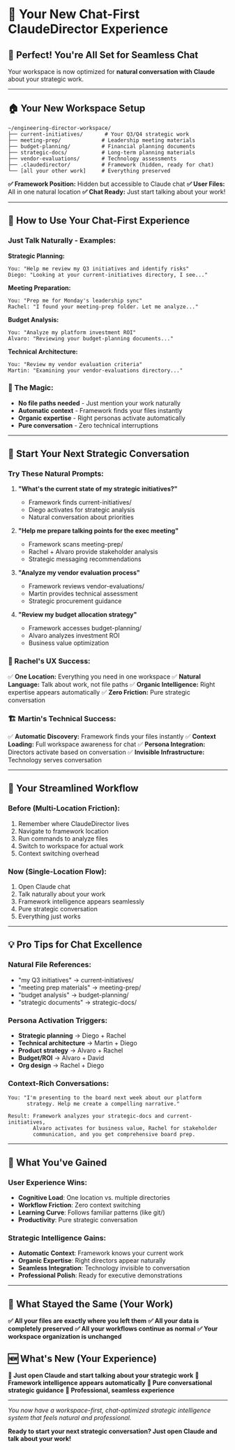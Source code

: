 # 💬 Your New Chat-First ClaudeDirector Experience

## 🎯 **Perfect! You're All Set for Seamless Chat**

Your workspace is now optimized for **natural conversation with Claude** about your strategic work.

---

## 🏠 **Your New Workspace Setup**

```
~/engineering-director-workspace/
├── current-initiatives/       # Your Q3/Q4 strategic work
├── meeting-prep/             # Leadership meeting materials
├── budget-planning/          # Financial planning documents
├── strategic-docs/           # Long-term planning materials
├── vendor-evaluations/       # Technology assessments
├── .claudedirector/          # Framework (hidden, ready for chat)
└── [all your other work]     # Everything preserved
```

**✅ Framework Position:** Hidden but accessible to Claude chat
**✅ User Files:** All in one natural location
**✅ Chat Ready:** Just start talking about your work!

---

## 💬 **How to Use Your Chat-First Experience**

### **Just Talk Naturally - Examples:**

**Strategic Planning:**
```
You: "Help me review my Q3 initiatives and identify risks"
Diego: "Looking at your current-initiatives directory, I see..."
```

**Meeting Preparation:**
```
You: "Prep me for Monday's leadership sync"
Rachel: "I found your meeting-prep folder. Let me analyze..."
```

**Budget Analysis:**
```
You: "Analyze my platform investment ROI"
Alvaro: "Reviewing your budget-planning documents..."
```

**Technical Architecture:**
```
You: "Review my vendor evaluation criteria"
Martin: "Examining your vendor-evaluations directory..."
```

### **🎯 The Magic:**
- **No file paths needed** - Just mention your work naturally
- **Automatic context** - Framework finds your files instantly
- **Organic expertise** - Right personas activate automatically
- **Pure conversation** - Zero technical interruptions

---

## 🚀 **Start Your Next Strategic Conversation**

### **Try These Natural Prompts:**

1. **"What's the current state of my strategic initiatives?"**
   - Framework finds current-initiatives/
   - Diego activates for strategic analysis
   - Natural conversation about priorities

2. **"Help me prepare talking points for the exec meeting"**
   - Framework scans meeting-prep/
   - Rachel + Alvaro provide stakeholder analysis
   - Strategic messaging recommendations

3. **"Analyze my vendor evaluation process"**
   - Framework reviews vendor-evaluations/
   - Martin provides technical assessment
   - Strategic procurement guidance

4. **"Review my budget allocation strategy"**
   - Framework accesses budget-planning/
   - Alvaro analyzes investment ROI
   - Business value optimization

### **🎨 Rachel's UX Success:**
✅ **One Location:** Everything you need in one workspace
✅ **Natural Language:** Talk about work, not file paths
✅ **Organic Intelligence:** Right expertise appears automatically
✅ **Zero Friction:** Pure strategic conversation

### **🏗️ Martin's Technical Success:**
✅ **Automatic Discovery:** Framework finds your files instantly
✅ **Context Loading:** Full workspace awareness for chat
✅ **Persona Integration:** Directors activate based on conversation
✅ **Invisible Infrastructure:** Technology serves conversation

---

## 🎯 **Your Streamlined Workflow**

### **Before (Multi-Location Friction):**
1. Remember where ClaudeDirector lives
2. Navigate to framework location
3. Run commands to analyze files
4. Switch to workspace for actual work
5. Context switching overhead

### **Now (Single-Location Flow):**
1. Open Claude chat
2. Talk naturally about your work
3. Framework intelligence appears seamlessly
4. Pure strategic conversation
5. Everything just works

---

## 💡 **Pro Tips for Chat Excellence**

### **Natural File References:**
- "my Q3 initiatives" → current-initiatives/
- "meeting prep materials" → meeting-prep/
- "budget analysis" → budget-planning/
- "strategic documents" → strategic-docs/

### **Persona Activation Triggers:**
- **Strategic planning** → Diego + Rachel
- **Technical architecture** → Martin + Diego
- **Product strategy** → Alvaro + Rachel
- **Budget/ROI** → Alvaro + David
- **Org design** → Rachel + Diego

### **Context-Rich Conversations:**
```
You: "I'm presenting to the board next week about our platform
      strategy. Help me create a compelling narrative."

Result: Framework analyzes your strategic-docs and current-initiatives,
        Alvaro activates for business value, Rachel for stakeholder
        communication, and you get comprehensive board prep.
```

---

## 🎉 **What You've Gained**

### **User Experience Wins:**
- **Cognitive Load**: One location vs. multiple directories
- **Workflow Friction**: Zero context switching
- **Learning Curve**: Follows familiar patterns (like git/)
- **Productivity**: Pure strategic conversation

### **Strategic Intelligence Gains:**
- **Automatic Context**: Framework knows your current work
- **Organic Expertise**: Right directors appear naturally
- **Seamless Integration**: Technology invisible to conversation
- **Professional Polish**: Ready for executive demonstrations

---

## 🔄 **What Stayed the Same (Your Work)**

**✅ All your files are exactly where you left them**
**✅ All your data is completely preserved**
**✅ All your workflows continue as normal**
**✅ Your workspace organization is unchanged**

## 🆕 **What's New (Your Experience)**

**🎯 Just open Claude and start talking about your strategic work**
**🎯 Framework intelligence appears automatically**
**🎯 Pure conversational strategic guidance**
**🎯 Professional, seamless experience**

---

*You now have a workspace-first, chat-optimized strategic intelligence system that feels natural and professional.*

**Ready to start your next strategic conversation? Just open Claude and talk about your work!**
